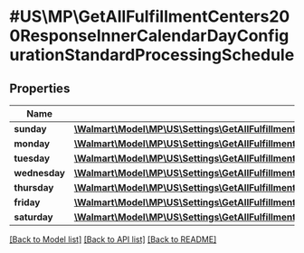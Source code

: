 # #US\MP\GetAllFulfillmentCenters200ResponseInnerCalendarDayConfigurationStandardProcessingSchedule

## Properties

Name | Type | Description | Notes
------------ | ------------- | ------------- | -------------
**sunday** | [**\Walmart\Model\MP\US\Settings\GetAllFulfillmentCenters200ResponseInnerCalendarDayConfigurationStandardProcessingScheduleSunday**](GetAllFulfillmentCenters200ResponseInnerCalendarDayConfigurationStandardProcessingScheduleSunday.md) |  | [optional]
**monday** | [**\Walmart\Model\MP\US\Settings\GetAllFulfillmentCenters200ResponseInnerCalendarDayConfigurationStandardProcessingScheduleSunday**](GetAllFulfillmentCenters200ResponseInnerCalendarDayConfigurationStandardProcessingScheduleSunday.md) |  | [optional]
**tuesday** | [**\Walmart\Model\MP\US\Settings\GetAllFulfillmentCenters200ResponseInnerCalendarDayConfigurationStandardProcessingScheduleSunday**](GetAllFulfillmentCenters200ResponseInnerCalendarDayConfigurationStandardProcessingScheduleSunday.md) |  | [optional]
**wednesday** | [**\Walmart\Model\MP\US\Settings\GetAllFulfillmentCenters200ResponseInnerCalendarDayConfigurationStandardProcessingScheduleSunday**](GetAllFulfillmentCenters200ResponseInnerCalendarDayConfigurationStandardProcessingScheduleSunday.md) |  | [optional]
**thursday** | [**\Walmart\Model\MP\US\Settings\GetAllFulfillmentCenters200ResponseInnerCalendarDayConfigurationStandardProcessingScheduleSunday**](GetAllFulfillmentCenters200ResponseInnerCalendarDayConfigurationStandardProcessingScheduleSunday.md) |  | [optional]
**friday** | [**\Walmart\Model\MP\US\Settings\GetAllFulfillmentCenters200ResponseInnerCalendarDayConfigurationStandardProcessingScheduleSunday**](GetAllFulfillmentCenters200ResponseInnerCalendarDayConfigurationStandardProcessingScheduleSunday.md) |  | [optional]
**saturday** | [**\Walmart\Model\MP\US\Settings\GetAllFulfillmentCenters200ResponseInnerCalendarDayConfigurationStandardProcessingScheduleSunday**](GetAllFulfillmentCenters200ResponseInnerCalendarDayConfigurationStandardProcessingScheduleSunday.md) |  | [optional]


[[Back to Model list]](../) [[Back to API list]](../../Api/US/MP) [[Back to README]](../../README.md)

